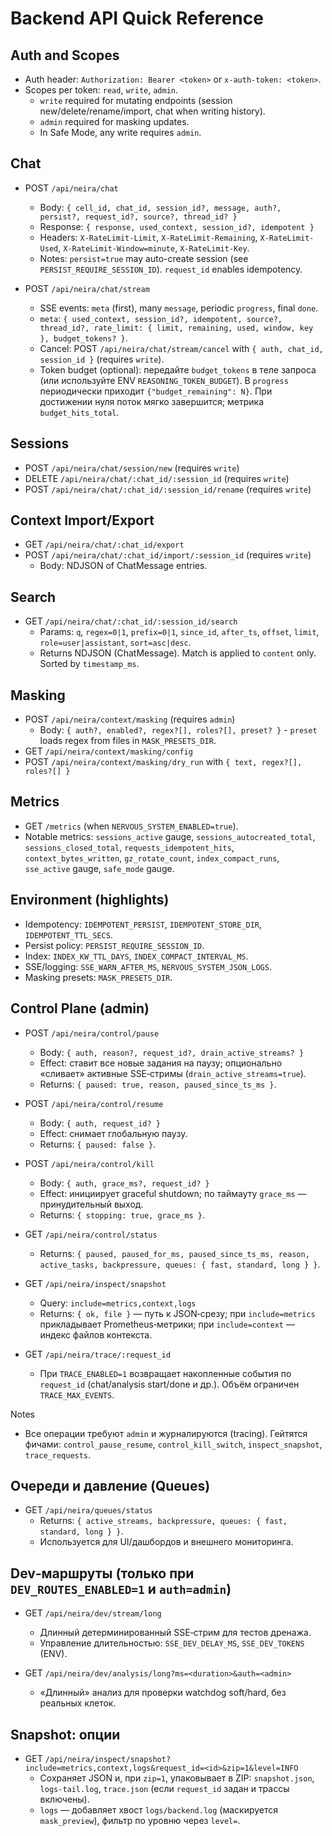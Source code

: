 <!-- neira:meta
id: NEI-20250830-Docs-API-Backend-Move
intent: docs
summary: |
  Переместили справочник Backend API в раздел `docs/api/` и добавили якорь для единой системы навигации. Старый путь оставлен как редирект.
-->

# Backend API Quick Reference

## Auth and Scopes

- Auth header: `Authorization: Bearer <token>` or `x-auth-token: <token>`.
- Scopes per token: `read`, `write`, `admin`.
  - `write` required for mutating endpoints (session new/delete/rename/import, chat when writing history).
  - `admin` required for masking updates.
  - In Safe Mode, any write requires `admin`.

## Chat

- POST `/api/neira/chat`
  - Body: `{ cell_id, chat_id, session_id?, message, auth?, persist?, request_id?, source?, thread_id? }`
  - Response: `{ response, used_context, session_id?, idempotent }`
  - Headers: `X-RateLimit-Limit`, `X-RateLimit-Remaining`, `X-RateLimit-Used`, `X-RateLimit-Window=minute`, `X-RateLimit-Key`.
  - Notes: `persist=true` may auto-create session (see `PERSIST_REQUIRE_SESSION_ID`). `request_id` enables idempotency.

- POST `/api/neira/chat/stream`
  - SSE events: `meta` (first), many `message`, periodic `progress`, final `done`.
  - `meta`: `{ used_context, session_id?, idempotent, source?, thread_id?, rate_limit: { limit, remaining, used, window, key }, budget_tokens? }`.
  - Cancel: POST `/api/neira/chat/stream/cancel` with `{ auth, chat_id, session_id }` (requires `write`).
  - Token budget (optional): передайте `budget_tokens` в теле запроса (или используйте ENV `REASONING_TOKEN_BUDGET`). В `progress` периодически приходит `{"budget_remaining": N}`. При достижении нуля поток мягко завершится; метрика `budget_hits_total`.

## Sessions

- POST `/api/neira/chat/session/new` (requires `write`)
- DELETE `/api/neira/chat/:chat_id/:session_id` (requires `write`)
- POST `/api/neira/chat/:chat_id/:session_id/rename` (requires `write`)

## Context Import/Export

- GET `/api/neira/chat/:chat_id/export`
- POST `/api/neira/chat/:chat_id/import/:session_id` (requires `write`)
  - Body: NDJSON of ChatMessage entries.

## Search

- GET `/api/neira/chat/:chat_id/:session_id/search`
  - Params: `q`, `regex=0|1`, `prefix=0|1`, `since_id`, `after_ts`, `offset`, `limit`, `role=user|assistant`, `sort=asc|desc`.
  - Returns NDJSON (ChatMessage). Match is applied to `content` only. Sorted by `timestamp_ms`.

## Masking

- POST `/api/neira/context/masking` (requires `admin`)
  - Body: `{ auth?, enabled?, regex?[], roles?[], preset? }` - `preset` loads regex from files in `MASK_PRESETS_DIR`.
- GET `/api/neira/context/masking/config`
- POST `/api/neira/context/masking/dry_run` with `{ text, regex?[], roles?[] }`

## Metrics

- GET `/metrics` (when `NERVOUS_SYSTEM_ENABLED=true`).
- Notable metrics: `sessions_active` gauge, `sessions_autocreated_total`, `sessions_closed_total`, `requests_idempotent_hits`, `context_bytes_written`, `gz_rotate_count`, `index_compact_runs`, `sse_active` gauge, `safe_mode` gauge.

## Environment (highlights)

- Idempotency: `IDEMPOTENT_PERSIST`, `IDEMPOTENT_STORE_DIR`, `IDEMPOTENT_TTL_SECS`.
- Persist policy: `PERSIST_REQUIRE_SESSION_ID`.
- Index: `INDEX_KW_TTL_DAYS`, `INDEX_COMPACT_INTERVAL_MS`.
- SSE/logging: `SSE_WARN_AFTER_MS`, `NERVOUS_SYSTEM_JSON_LOGS`.
- Masking presets: `MASK_PRESETS_DIR`.

## Control Plane (admin)

- POST `/api/neira/control/pause`
  - Body: `{ auth, reason?, request_id?, drain_active_streams? }`
  - Effect: ставит все новые задания на паузу; опционально «сливает» активные SSE‑стримы (`drain_active_streams=true`).
  - Returns: `{ paused: true, reason, paused_since_ts_ms }`.

- POST `/api/neira/control/resume`
  - Body: `{ auth, request_id? }`
  - Effect: снимает глобальную паузу.
  - Returns: `{ paused: false }`.

- POST `/api/neira/control/kill`
  - Body: `{ auth, grace_ms?, request_id? }`
  - Effect: инициирует graceful shutdown; по таймауту `grace_ms` — принудительный выход.
  - Returns: `{ stopping: true, grace_ms }`.

- GET `/api/neira/control/status`
  - Returns: `{ paused, paused_for_ms, paused_since_ts_ms, reason, active_tasks, backpressure, queues: { fast, standard, long } }`.

- GET `/api/neira/inspect/snapshot`
  - Query: `include=metrics,context,logs`
  - Returns: `{ ok, file }` — путь к JSON‑срезу; при `include=metrics` прикладывает Prometheus‑метрики; при `include=context` — индекс файлов контекста.

- GET `/api/neira/trace/:request_id`
  - При `TRACE_ENABLED=1` возвращает накопленные события по `request_id` (chat/analysis start/done и др.). Объём ограничен `TRACE_MAX_EVENTS`.

Notes
- Все операции требуют `admin` и журналируются (tracing). Гейтятся фичами: `control_pause_resume`, `control_kill_switch`, `inspect_snapshot`, `trace_requests`.

## Очереди и давление (Queues)

- GET `/api/neira/queues/status`
  - Returns: `{ active_streams, backpressure, queues: { fast, standard, long } }`.
  - Используется для UI/дашбордов и внешнего мониторинга.

## Dev‑маршруты (только при `DEV_ROUTES_ENABLED=1` и `auth=admin`)

- GET `/api/neira/dev/stream/long`
  - Длинный детерминированный SSE‑стрим для тестов дренажа.
  - Управление длительностью: `SSE_DEV_DELAY_MS`, `SSE_DEV_TOKENS` (ENV).

- GET `/api/neira/dev/analysis/long?ms=<duration>&auth=<admin>`
  - «Длинный» анализ для проверки watchdog soft/hard, без реальных клеток.

## Snapshot: опции

- GET `/api/neira/inspect/snapshot?include=metrics,context,logs&request_id=<id>&zip=1&level=INFO`
  - Сохраняет JSON и, при `zip=1`, упаковывает в ZIP: `snapshot.json`, `logs-tail.log`, `trace.json` (если `request_id` задан и трассы включены).
  - `logs` — добавляет хвост `logs/backend.log` (маскируется `mask_preview`), фильтр по уровню через `level=`.
